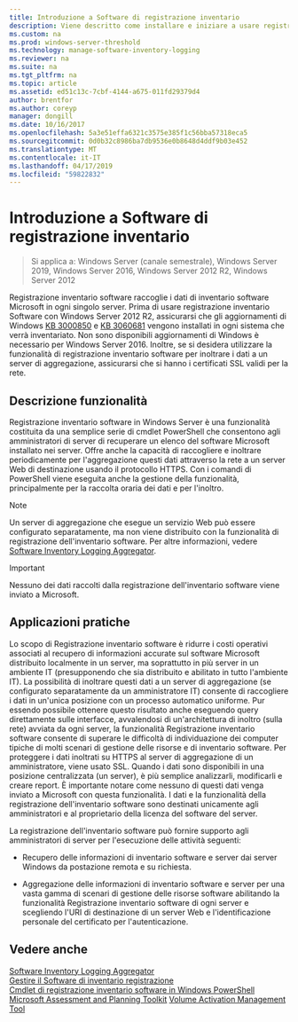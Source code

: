 ```yaml
---
title: Introduzione a Software di registrazione inventario
description: Viene descritto come installare e iniziare a usare registrazione inventario Software
ms.custom: na
ms.prod: windows-server-threshold
ms.technology: manage-software-inventory-logging
ms.reviewer: na
ms.suite: na
ms.tgt_pltfrm: na
ms.topic: article
ms.assetid: ed51c13c-7cbf-4144-a675-011fd29379d4
author: brentfor
ms.author: coreyp
manager: dongill
ms.date: 10/16/2017
ms.openlocfilehash: 5a3e51effa6321c3575e385f1c56bba57318eca5
ms.sourcegitcommit: 0d0b32c8986ba7db9536e0b8648d4ddf9b03e452
ms.translationtype: MT
ms.contentlocale: it-IT
ms.lasthandoff: 04/17/2019
ms.locfileid: "59822832"
---
```

# <a name="get-started-with-software-inventory-logging"></a>Introduzione a Software di registrazione inventario

>Si applica a: Windows Server (canale semestrale), Windows Server 2019, Windows Server 2016, Windows Server 2012 R2, Windows Server 2012

 Registrazione inventario software raccoglie i dati di inventario software Microsoft in ogni singolo server. Prima di usare registrazione inventario Software con Windows Server 2012 R2, assicurarsi che gli aggiornamenti di Windows [KB 3000850](https://support.microsoft.com/kb/3000850) e [KB 3060681](https://support.microsoft.com/kb/3060681) vengono installati in ogni sistema che verrà inventariato. Non sono disponibili aggiornamenti di Windows è necessario per Windows Server 2016. Inoltre, se si desidera utilizzare la funzionalità di registrazione inventario software per inoltrare i dati a un server di aggregazione, assicurarsi che si hanno i certificati SSL validi per la rete.

## <a name="BKMK_OVER"></a>Descrizione funzionalità
Registrazione inventario software in Windows Server è una funzionalità costituita da una semplice serie di cmdlet PowerShell che consentono agli amministratori di server di recuperare un elenco del software Microsoft installato nei server. Offre anche la capacità di raccogliere e inoltrare periodicamente per l'aggregazione questi dati attraverso la rete a un server Web di destinazione usando il protocollo HTTPS. Con i comandi di PowerShell viene eseguita anche la gestione della funzionalità, principalmente per la raccolta oraria dei dati e per l'inoltro.

> [!NOTE]
> Un server di aggregazione che esegue un servizio Web può essere configurato separatamente, ma non viene distribuito con la funzionalità di registrazione dell'inventario software. Per altre informazioni, vedere [Software Inventory Logging Aggregator](software-inventory-logging-aggregator.md).

> [!IMPORTANT]
> Nessuno dei dati raccolti dalla registrazione dell'inventario software viene inviato a Microsoft.

## <a name="BKMK_APP"></a>Applicazioni pratiche
Lo scopo di Registrazione inventario software è ridurre i costi operativi associati al recupero di informazioni accurate sul software Microsoft distribuito localmente in un server, ma soprattutto in più server in un ambiente IT (presupponendo che sia distribuito e abilitato in tutto l'ambiente IT). La possibilità di inoltrare questi dati a un server di aggregazione (se configurato separatamente da un amministratore IT) consente di raccogliere i dati in un'unica posizione con un processo automatico uniforme. Pur essendo possibile ottenere questo risultato anche eseguendo query direttamente sulle interfacce, avvalendosi di un'architettura di inoltro (sulla rete) avviata da ogni server, la funzionalità Registrazione inventario software consente di superare le difficoltà di individuazione dei computer tipiche di molti scenari di gestione delle risorse e di inventario software. Per proteggere i dati inoltrati su HTTPS al server di aggregazione di un amministratore, viene usato SSL. Quando i dati sono disponibili in una posizione centralizzata (un server), è più semplice analizzarli, modificarli e creare report. È importante notare come nessuno di questi dati venga inviato a Microsoft con questa funzionalità. I dati e la funzionalità della registrazione dell'inventario software sono destinati unicamente agli amministratori e al proprietario della licenza del software del server.

La registrazione dell'inventario software può fornire supporto agli amministratori di server per l'esecuzione delle attività seguenti:

-   Recupero delle informazioni di inventario software e server dai server Windows da postazione remota e su richiesta.

-   Aggregazione delle informazioni di inventario software e server per una vasta gamma di scenari di gestione delle risorse software abilitando la funzionalità Registrazione inventario software di ogni server e scegliendo l'URI di destinazione di un server Web e l'identificazione personale del certificato per l'autenticazione.

## <a name="see-also"></a>Vedere anche
[Software Inventory Logging Aggregator](https://technet.microsoft.com/library/mt572043.aspx)<br>
[Gestire il Software di inventario registrazione](manage-software-inventory-logging.md)<br>
[Cmdlet di registrazione inventario software in Windows PowerShell](https://technet.microsoft.com/library/dn283390.aspx)<br>
[Microsoft Assessment and Planning Toolkit](https://www.microsoft.com/download/en/details.aspx?id=7826)
[Volume Activation Management Tool](http://blogs.technet.com/b/volume-licensing/)

